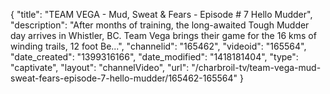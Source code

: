 {
    "title": "TEAM VEGA - Mud, Sweat & Fears - Episode # 7 Hello Mudder",
    "description": "After months of training, the long-awaited Tough Mudder day arrives in Whistler, BC. Team Vega brings their game for the 16 kms of winding trails, 12 foot Be...",
    "channelid": "165462",
    "videoid": "165564",
    "date_created": "1399316166",
    "date_modified": "1418181404",
    "type": "captivate",
    "layout": "channelVideo",
    "url": "\/charbroil-tv\/team-vega-mud-sweat-fears-episode-7-hello-mudder\/165462-165564"
}